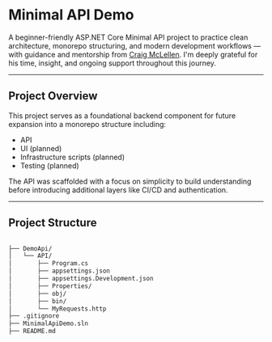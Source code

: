 # Minimal API Demo

A beginner-friendly ASP.NET Core Minimal API project to practice clean architecture, monorepo structuring, and modern development workflows — with guidance and mentorship from [Craig McLellen](https://github.com/cmclellen).
I'm deeply grateful for his time, insight, and ongoing support throughout this journey.

---

## Project Overview

This project serves as a foundational backend component for future expansion into a monorepo structure including:

- API
- UI (planned)
- Infrastructure scripts (planned)
- Testing (planned)

The API was scaffolded with a focus on simplicity to build understanding before introducing additional layers like CI/CD and authentication.

---

## Project Structure

```bash

├── DemoApi/
│   └── API/
│       ├── Program.cs
│       ├── appsettings.json
│       ├── appsettings.Development.json
│       ├── Properties/
│       ├── obj/
│       ├── bin/
│       └── MyRequests.http
├── .gitignore
├── MinimalApiDemo.sln
├── README.md

```
